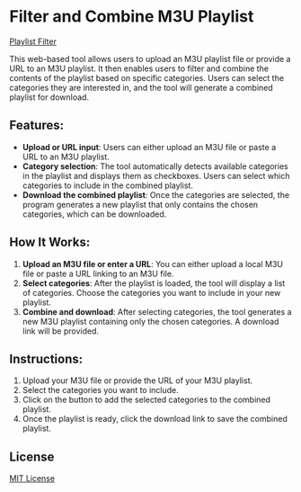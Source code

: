 # Filter and Combine M3U Playlist
[Playlist Filter](https://lejuans01.github.io/Filter-and-Combine-M3U-Playlist/)


This web-based tool allows users to upload an M3U playlist file or provide a URL to an M3U playlist. It then enables users to filter and combine the contents of the playlist based on specific categories. Users can select the categories they are interested in, and the tool will generate a combined playlist for download.

## Features:

* **Upload or URL input**: Users can either upload an M3U file or paste a URL to an M3U playlist.
* **Category selection**: The tool automatically detects available categories in the playlist and displays them as checkboxes. Users can select which categories to include in the combined playlist.
* **Download the combined playlist**: Once the categories are selected, the program generates a new playlist that only contains the chosen categories, which can be downloaded.

## How It Works:

1. **Upload an M3U file or enter a URL**: You can either upload a local M3U file or paste a URL linking to an M3U file.
2. **Select categories**: After the playlist is loaded, the tool will display a list of categories. Choose the categories you want to include in your new playlist.
3. **Combine and download**: After selecting categories, the tool generates a new M3U playlist containing only the chosen categories. A download link will be provided.

## Instructions:

1. Upload your M3U file or provide the URL of your M3U playlist.
2. Select the categories you want to include.
3. Click on the button to add the selected categories to the combined playlist.
4. Once the playlist is ready, click the download link to save the combined playlist.

## License

[MIT License](LICENSE)
